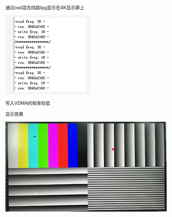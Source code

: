 通过osd混合四路tpg显示在4K显示屏上

![1656928470109](image/README/1656928470109.png)

写入VDMA的帧率较低


显示效果

![1656928493685](image/README/1656928493685.png)

